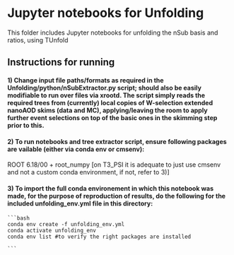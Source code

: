 # Jupyter notebooks for Unfolding

This folder includes Jupyter notebooks for unfolding the nSub basis and ratios, using TUnfold

## Instructions for running

#### 1) Change input file paths/formats as required in the Unfolding/python/nSubExtractor.py script; should also be easily modifiable to run over files via xrootd. The script simply reads the required trees from (currently) local copies of W-selection extended nanoAOD skims (data and MC), applying/leaving the room to apply further event selections on top of the basic ones in the skimming step prior to this.

#### 2) To run notebooks and tree extractor script, ensure following packages are vailable (either via conda env or cmsenv):
   ROOT 6.18/00 +
   root_numpy
   [on T3_PSI it is adequate to just use cmsenv and not a custom conda environment, if not, refer to 3)]
   
#### 3) To import the full conda environement in which this notebook was made, for the purpose of reproduction of results, do the following for the included unfolding_env.yml file in this directory:

    ```bash
    conda env create -f unfolding_env.yml
    conda activate unfolding_env
    conda env list #to verify the right packages are installed

    ```

    

